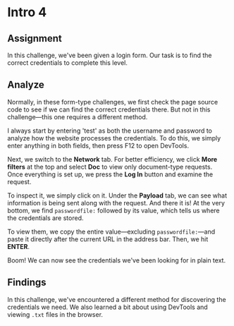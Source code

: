 # Intro 4

## Assignment

In this challenge, we've been given a login form. Our task is to find the correct credentials to complete this level.



## Analyze

Normally, in these form-type challenges, we first check the page source code to see if we can find the correct credentials there. But not in this challenge—this one requires a different method.

I always start by entering 'test' as both the username and password to analyze how the website processes the credentials. To do this, we simply enter anything in both fields, then press F12 to open DevTools.

Next, we switch to the **Network** tab. For better efficiency, we click **More filters** at the top and select **Doc** to view only document-type requests. Once everything is set up, we press the **Log In** button and examine the request.

To inspect it, we simply click on it. Under the **Payload** tab, we can see what information is being sent along with the request. And there it is! At the very bottom, we find `passwordfile:` followed by its value, which tells us where the credentials are stored.

To view them, we copy the entire value—excluding `passwordfile:`—and paste it directly after the current URL in the address bar. Then, we hit **ENTER**.

Boom! We can now see the credentials we've been looking for in plain text.



## Findings

In this challenge, we've encountered a different method for discovering the credentials we need. We also learned a bit about using DevTools and viewing `.txt` files in the browser.
